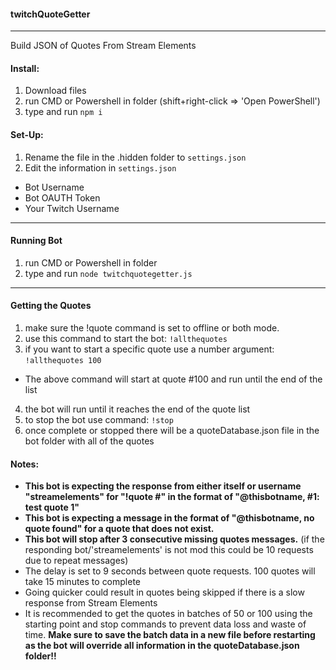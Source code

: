  #### twitchQuoteGetter
 ***
Build JSON of Quotes From Stream Elements

 #### Install:
 1) Download files
 2) run CMD or Powershell in folder (shift+right-click => 'Open PowerShell')
 3) type and run `npm i`

 #### Set-Up:
 1) Rename the file in the .hidden folder to `settings.json`
 2) Edit the information in `settings.json`
  - Bot Username
  - Bot OAUTH Token
  - Your Twitch Username
***
 #### Running Bot
 1) run CMD or Powershell in folder
 2) type and run `node twitchquotegetter.js`
***
  #### Getting the Quotes
  1) make sure the !quote command is set to offline or both mode.
  2) use this command to start the bot: `!allthequotes`
  3) if you want to start a specific quote use a number argument: `!allthequotes 100`
  - The above command will start at quote #100 and run until the end of the list
  4) the bot will run until it reaches the end of the quote list
  5) to stop the bot use command: `!stop`
  6) once complete or stopped there will be a quoteDatabase.json file in the bot folder with all of the quotes

  #### Notes:
  - **This bot is expecting the response from either itself or username "streamelements" for "!quote #" in the format of "@thisbotname, #1: test quote 1"**
  - **This bot is expecting a message in the format of "@thisbotname, no quote found" for a quote that does not exist.**
  - **This bot will stop after 3 consecutive missing quotes messages.** (if the responding bot/'streamelements' is not mod this could be 10 requests due to repeat messages)
  - The delay is set to 9 seconds between quote requests. 100 quotes will take 15 minutes to complete
  - Going quicker could result in quotes being skipped if there is a slow response from Stream Elements
  - It is recommended to get the quotes in batches of 50 or 100 using the starting point and stop commands to prevent data loss and waste of time.
  **Make sure to save the batch data in a new file before restarting as the bot will override all information in the quoteDatabase.json folder!!**
